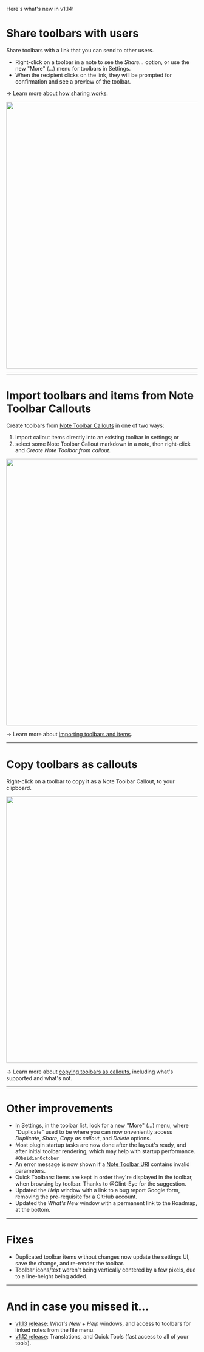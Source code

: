 Here's what's new in v1.14:

# Share toolbars with users

Share toolbars with a link that you can send to other users.

- Right-click on a toolbar in a note to see the _Share..._ option, or use the new "More" (...) menu for toolbars in Settings.
- When the recipient clicks on the link, they will be prompted for confirmation and see a preview of the toolbar.

→ Learn more about [how sharing works](https://github.com/chrisgurney/obsidian-note-toolbar/wiki/Sharing-toolbars).

<a href="https://github.com/user-attachments/assets/a1d59acb-729c-4017-83d9-99985a920cf9">
  <img src="https://github.com/user-attachments/assets/a1d59acb-729c-4017-83d9-99985a920cf9" width="700"/>
</a>

---

# Import toolbars and items from Note Toolbar Callouts

Create toolbars from [Note Toolbar Callouts](https://github.com/chrisgurney/obsidian-note-toolbar/wiki/Note-Toolbar-Callouts) in one of two ways:

1. import callout items directly into an existing toolbar in settings; or
2. select some Note Toolbar Callout markdown in a note, then right-click and _Create Note Toolbar from callout_.

<a href="https://github.com/user-attachments/assets/0b82104e-f5f4-40f9-9880-3e9425c5f908">
  <img src="https://github.com/user-attachments/assets/0b82104e-f5f4-40f9-9880-3e9425c5f908" width="700"/>
</a>

→ Learn more about [importing toolbars and items](https://github.com/chrisgurney/obsidian-note-toolbar/wiki/Creating-toolbars-from-callouts).

---

# Copy toolbars as callouts

Right-click on a toolbar to copy it as a Note Toolbar Callout, to your clipboard.

<a href="https://github.com/user-attachments/assets/f69ad45f-2b52-4c0d-a332-92c68e736c5d">
  <img src="https://github.com/user-attachments/assets/f69ad45f-2b52-4c0d-a332-92c68e736c5d" width="700"/>
</a>

→ Learn more about [copying toolbars as callouts](https://github.com/chrisgurney/obsidian-note-toolbar/wiki/Creating-callouts-from-toolbars), including what's supported and what's not.

---

# Other improvements

- In Settings, in the toolbar list, look for a new "More" (...) menu, where "Duplicate" used to be where you can now onveniently access _Duplicate_, _Share_, _Copy as callout_, and _Delete_ options.
- Most plugin startup tasks are now done after the layout's ready, and after initial toolbar rendering, which may help with startup performance. `#ObsidianOctober`
- An error message is now shown if a [Note Toolbar URI](https://github.com/chrisgurney/obsidian-note-toolbar/wiki/Note-Toolbar-URIs) contains invalid parameters.
- Quick Toolbars: Items are kept in order they're displayed in the toolbar, when browsing by toolbar. Thanks to @Glint-Eye for the suggestion.
- Updated the _Help_ window with a link to a bug report Google form, removing the pre-requisite for a GitHub account.
- Updated the _What's New_ window with a permanent link to the Roadmap, at the bottom.

---

# Fixes

- Duplicated toolbar items without changes now update the settings UI, save the change, and re-render the toolbar.
- Toolbar icons/text weren't being vertically centered by a few pixels, due to a line-height being added.

---

# And in case you missed it...

- [v1.13 release](https://github.com/chrisgurney/obsidian-note-toolbar/releases/tag/1.13): _What's New_ + _Help_ windows, and access to toolbars for linked notes from the file menu.
- [v1.12 release](https://github.com/chrisgurney/obsidian-note-toolbar/releases/tag/1.12.1): Translations, and Quick Tools (fast access to all of your tools).